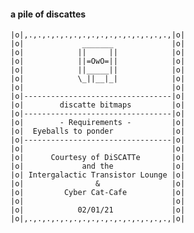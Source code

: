 #### a pile of discattes

    |o|,.,.,.,.,.,.,.,.,.,.,.,.,.,.,.,.,|o|
    |o|             _______             |o|
    |o|            ||     ||            |o|
    |o|            ||=OwO=||            |o|
    |o|            ||_____||            |o|
    |o|            \_||__|_|            |o|
    |o|                                 |o|
    |o|---------------------------------|o|
    |o|        discatte bitmaps         |o|
    |o|---------------------------------|o|
    |o|        - Requirements -         |o|
    |o|  Eyeballs to ponder             |o|
    |o|---------------------------------|o|
    |o|                                 |o|
    |o|      Courtesy of DiSCATTe       |o|
    |o|             and the             |o|
    |o| Intergalactic Transistor Lounge |o|
    |o|                &                |o|
    |o|         Cyber Cat-Cafe          |o|
    |o|                                 |o|
    |o|            02/01/21             |o|
    |o|,.,.,.,.,.,.,.,.,.,.,.,.,.,.,.,.,|o|
